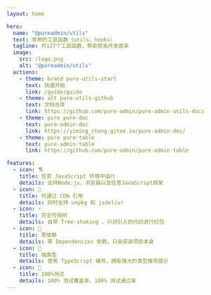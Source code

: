 ```yaml
---
layout: home

hero:
  name: "@pureadmin/utils"
  text: 常用的工具函数（utils、hooks）
  tagline: 共127个工具函数，帮助提高开发效率
  image:
    src: /logo.png
    alt: "@pureadmin/utils"
  actions:
    - theme: brand pure-utils-start
      text: 快速开始
      link: /guide/guide
    - theme: alt pure-utils-github
      text: 文档仓库
      link: https://github.com/pure-admin/pure-admin-utils-docs
    - theme: pure pure-doc
      text: pure-admin-doc
      link: https://yiming_chang.gitee.io/pure-admin-doc/
    - theme: pure pure-table
      text: pure-admin-table
      link: https://github.com/pure-admin/pure-admin-table

features:
  - icon: 🌎
    title: 任意 JavaScript 环境中运行
    details: 支持Node.js、浏览器以及任意JavaScript框架
  - icon: 📡
    title: 可通过 CDN 引用
    details: 同时支持 unpkg 和 jsdelivr
  - icon: ⚡️
    title: 完全可摇树
    details: 自带 Tree-shaking ，只对引入的代码进行打包
  - icon: 💫
    title: 零依赖
    details: 零 Dependencies 依赖，只会安装项目本身
  - icon: 🦾
    title: 强类型
    details: 使用 TypeScript 编写，拥有强大的类型推导提示
  - icon: 💯
    title: 100%测试
    details: 100% 测试覆盖率，100% 测试通过率
---
```


<script setup>
import './.vitepress/theme/style/home-links.css'
import { onMounted } from 'vue'
// import { useMessage } from "./components/message"
import { addReleaseTag } from './.vitepress/utils/createElement.ts'

onMounted(() => {
  addReleaseTag()
})

// const mess = h("span", {}, [
//   "文档使用",
//   h(
//     "a",
//     {
//       href: "https://vitepress.vuejs.org/",
//       target: "_blank",
//       style: {
//         color: "#409eff",
//       },
//     },
//     [" vitepress "]
//   ),
//   h(
//     "span",
//     "编写，vitepress 处于非稳定版本阶段，如点击页面遇到卡顿，请刷新浏览器即可"
//   ),
// ])

// const { message } = useMessage()

// if(process.env.NODE_ENV !== 'development') message?.info(() => mess, { closable: true, duration: 12000 })
</script>
